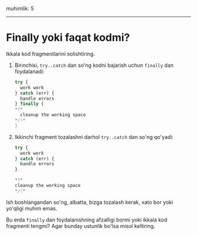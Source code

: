 muhimlik: 5

---

# Finally yoki faqat kodmi?

Ikkala kod fragmentlarini solishtiring.

1. Birinchisi, `try..catch` dan so'ng kodni bajarish uchun `finally` dan foydalanadi:

   ```js
   try {
     work work
   } catch (err) {
     handle errors
   } finally {
   *!*
     cleanup the working space
   */!*
   }
   ```

2. Ikkinchi fragment tozalashni darhol `try..catch` dan so'ng qo'yadi:

   ```js
   try {
     work work
   } catch (err) {
     handle errors
   }

   *!*
   cleanup the working space
   */!*
   ```

Ish boshlangandan so'ng, albatta, bizga tozalash kerak, xato bor yoki yo'qligi muhim emas.

Bu erda `finally` dan foydalanishning afzalligi bormi yoki ikkala kod fragmenti tengmi? Agar bunday ustunlik bo'lsa misol keltiring.
